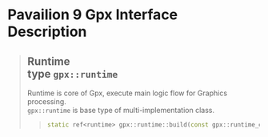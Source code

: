Pavailion 9 Gpx Interface Description
=========
> ## Runtime<br> type `gpx::runtime`
> Runtime is core of Gpx, execute main logic flow for Graphics processing.<br>
> `gpx::runtime` is base type of multi-implementation class.<br>
>> ```cpp
>> static ref<runtime> gpx::runtime::build(const gpx::runtime_desc& desc)
>> ```
